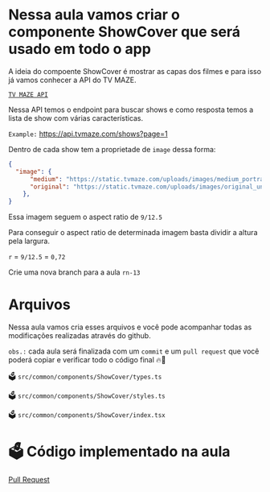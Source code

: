 # Nessa aula vamos criar o componente ShowCover que será usado em todo o app

A ideia do compoente ShowCover é mostrar as capas dos filmes e para isso já vamos conhecer a API do TV MAZE.

[`TV MAZE API`](https://www.tvmaze.com/api)

Nessa API temos o endpoint para buscar shows e como resposta temos a lista de show com várias características.

`Example:` https://api.tvmaze.com/shows?page=1

Dentro de cada show tem a proprietade de `image` dessa forma:

```json
{
  "image": {
      "medium": "https://static.tvmaze.com/uploads/images/medium_portrait/1/4600.jpg",
      "original": "https://static.tvmaze.com/uploads/images/original_untouched/1/4600.jpg"
    },
}

```

Essa imagem seguem o aspect ratio de `9/12.5`

Para conseguir o aspect ratio de determinada imagem basta dividir a altura pela largura.

`r` = `9/12.5` = `0,72` 


Crie uma nova branch para a aula `rn-13`

# Arquivos

Nessa aula vamos cria esses arquivos e você pode acompanhar todas as modificações realizadas através do github.

`obs.:` cada aula será finalizada com um `commit` e um `pull request` que você poderá copiar e verificar todo o código final 🔥🤌


🗳️ `src/common/components/ShowCover/types.ts`

🗳️ `src/common/components/ShowCover/styles.ts`

🗳️ `src/common/components/ShowCover/index.tsx`


# 🗳️ Código implementado na aula

[Pull Request](https://github.com/ismaelsousa/tv-maze-tutorial/pull/11)

